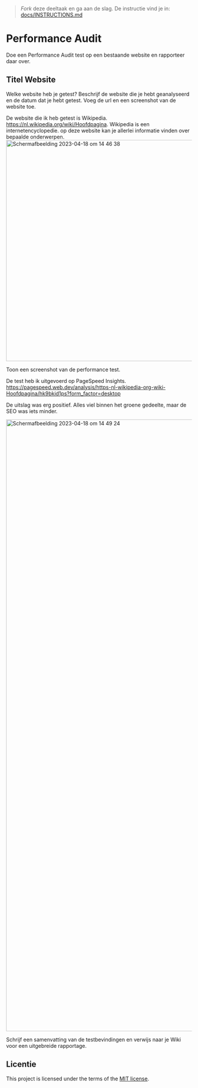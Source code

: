 > _Fork_ deze deeltaak en ga aan de slag. De instructie vind je in: [docs/INSTRUCTIONS.md](docs/INSTRUCTIONS.md)

# Performance Audit 

Doe een Performance Audit test op een bestaande website en rapporteer daar over.

## Titel Website

Welke website heb je getest? Beschrijf de website die je hebt geanalyseerd en de datum dat je hebt getest. Voeg de url en een screenshot van de website toe.  

De website die ik heb getest is Wikipedia. https://nl.wikipedia.org/wiki/Hoofdpagina. Wikipedia is een internetencyclopedie. op deze website kan je allerlei informatie vinden over bepaalde onderwerpen. 
<img width="600" alt="Scherm­afbeelding 2023-04-18 om 14 46 38" src="https://user-images.githubusercontent.com/112856687/232781748-20199047-7deb-43c3-ac56-76f1547ca51b.png">

Toon een screenshot van de performance test.

De test heb ik uitgevoerd op PageSpeed Insights. https://pagespeed.web.dev/analysis/https-nl-wikipedia-org-wiki-Hoofdpagina/hk9bkid1ps?form_factor=desktop

De uitslag was erg positief. Alles viel binnen het groene gedeelte, maar de SEO was iets minder.

<img width="1659" alt="Scherm­afbeelding 2023-04-18 om 14 49 24" src="https://user-images.githubusercontent.com/112856687/232782592-b1e82afa-2239-4fff-9b99-a2d44ef395fc.png">


Schrijf een samenvatting van de testbevindingen en verwijs naar je Wiki voor een uitgebreide rapportage.


## Licentie

This project is licensed under the terms of the [MIT license](./LICENSE).
